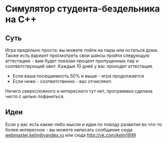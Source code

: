 # Симулятор студента-бездельника на С++
## Суть
Игра предельно проста: вы можете пойти на пары или остаться дома.
Также есть вариант просмотреть свои шансы пройти следующую аттестацию - вам будет показан процент пропущенных пар и соответствующий овет.
Каждые 10 дней у вас проходит аттестация. 
+ Если ваша посещаемость 50% и выше - игра продолжается
+ Если ниже - соответственно - вас отчисляют.

Ничего сверхсложного и интересного тут нет, программка сделана чисто с целью пофаниться.

## Идеи
Если у вас есть какие-либо мысли и идеи по поводу развития во что-то более интересное - вы можете написать сообщение сюда webmaster.kelin@yandex.ru или cюда http://vk.com/kelin1999
